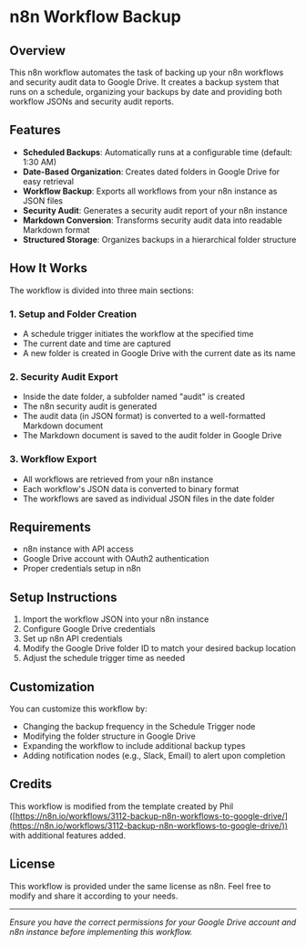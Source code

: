 # n8n Workflow Backup

## Overview

This n8n workflow automates the task of backing up your n8n workflows and security audit data to Google Drive. It creates a backup system that runs on a schedule, organizing your backups by date and providing both workflow JSONs and security audit reports.

## Features

- **Scheduled Backups**: Automatically runs at a configurable time (default: 1:30 AM)
- **Date-Based Organization**: Creates dated folders in Google Drive for easy retrieval
- **Workflow Backup**: Exports all workflows from your n8n instance as JSON files
- **Security Audit**: Generates a security audit report of your n8n instance
- **Markdown Conversion**: Transforms security audit data into readable Markdown format
- **Structured Storage**: Organizes backups in a hierarchical folder structure

## How It Works

The workflow is divided into three main sections:

### 1. Setup and Folder Creation
- A schedule trigger initiates the workflow at the specified time
- The current date and time are captured
- A new folder is created in Google Drive with the current date as its name

### 2. Security Audit Export
- Inside the date folder, a subfolder named "audit" is created
- The n8n security audit is generated
- The audit data (in JSON format) is converted to a well-formatted Markdown document
- The Markdown document is saved to the audit folder in Google Drive

### 3. Workflow Export
- All workflows are retrieved from your n8n instance
- Each workflow's JSON data is converted to binary format
- The workflows are saved as individual JSON files in the date folder

## Requirements

- n8n instance with API access
- Google Drive account with OAuth2 authentication
- Proper credentials setup in n8n

## Setup Instructions

1. Import the workflow JSON into your n8n instance
2. Configure Google Drive credentials
3. Set up n8n API credentials
4. Modify the Google Drive folder ID to match your desired backup location
5. Adjust the schedule trigger time as needed

## Customization

You can customize this workflow by:
- Changing the backup frequency in the Schedule Trigger node
- Modifying the folder structure in Google Drive
- Expanding the workflow to include additional backup types
- Adding notification nodes (e.g., Slack, Email) to alert upon completion

## Credits

This workflow is modified from the template created by Phil ([https://n8n.io/workflows/3112-backup-n8n-workflows-to-google-drive/](https://n8n.io/workflows/3112-backup-n8n-workflows-to-google-drive/)) with additional features added.

## License

This workflow is provided under the same license as n8n. Feel free to modify and share it according to your needs.

---

*Ensure you have the correct permissions for your Google Drive account and n8n instance before implementing this workflow.*

